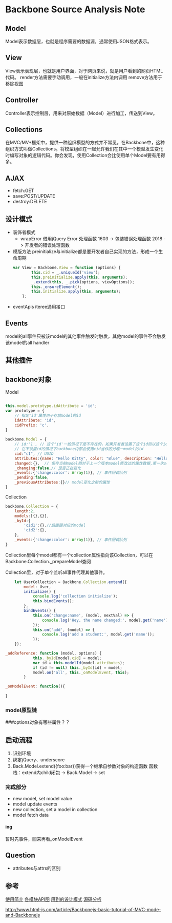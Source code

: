 # Backbone Source Analysis Note

## Model
Model表示数据层，也就是程序需要的数据源，通常使用JSON格式表示。

## View
View表示表现层，也就是用户界面，对于网页来说，就是用户看到的网页HTML代码。
render方法需要手动调用，一般在initialize方法内调用
remove方法用于移除视图


## Controller
Controller表示控制层，用来对原始数据（Model）进行加工，传送到View。

## Collections
在MVC/MV*框架中，提供一种组织模型的方式并不常见。在Backbone中，这种组织方式叫做Collections。将模型组织在一起允许我们在其中一个模型发生变化时编写对象的逻辑代码。你会发现，使用Collection会比使用单个Model要有用得多。

## AJAX
- fetch:GET
- save:POST/UPDATE
- destroy:DELETE

## 设计模式
- 装饰者模式
    - wrapError
    借用jQuery Error 处理函数 1603 -> 包装错误处理函数 2018 -> 开发者的错误处理函数
- 模版方法
    preinitialize与initialize都是要开发者自己实现的方法，形成一个生命周期
    ````js
    var View = Backbone.View = function (options) {
            this.cid = _.uniqueId('view');
            this.preinitialize.apply(this, arguments);
            _.extend(this, _.pick(options, viewOptions));
            this._ensureElement();
            this.initialize.apply(this, arguments);
        };
    ````    
- eventApis iteree通用接口

## Events
model的all事件只被该model的其他事件触发时触发，其他model的事件不会触发该model的all handler

## 其他插件

## backbone对象
Model

````js

this.model.prototype.idAttribute = 'id';
var prototype = {
    // 指定'id'属性用于存放model的id
    idAttribute: 'id',
    cidPrefix: 'c',
}
       
backbone.Model = {
    // id:'1', // 这个'id'一般情况下是不存在的，如果开发者设置了这个id则以这个id为model的识别id，
    // 在不设置id的情况下backbone内部会使用cid当作区分唯一model的id
    cid:"c1", // UUID
    attributes:{name: "Hello Kitty", color: "Blue", description: "Hello World"}, // 开发者的model对象
    changed:{},  // 保存当前model相对于上一个版本model修改过的属性数据,第一次set，不需要changed数据。change 由设置属性/删除属性所触发
    _changing:false,// 是否正在变化
    _events:{'change:color': Array(1)}, // 事件回调队列
    _pending:false,
    _previousAttributes:{}// model变化之前的属性   
}

````

Collection

````js
backbone.Collection = {
    length:2,
    models:[{},{}],
    _byId:{
        'cid1':{},//后面跟对应的model
        'cid2':{},
    },   
    _events:{'change:color': Array(1)}, // 事件回调队列 
}
````
Collection里每个model都有一个collection属性指向该Collection，可以在Backbone.Collection._prepareModel查阅

Collection里，对于单个监听all事件代理其他事件。
````js
    let UserCollection = Backbone.Collection.extend({
        model: User,
        initialize() {
            console.log('collection initialize');
            this.bindEvents();
        },
        bindEvents() {
            this.on('change:name', (model, nextVal) => {
                console.log('Hey, the name changed:', model.get('name'));
            });
            this.on('add', (model) => {
                console.log('add a student:', model.get('name'));
            });
    });

_addReference: function (model, options) {
            this._byId[model.cid] = model;
            var id = this.modelId(model.attributes);
            if (id != null) this._byId[id] = model;
            model.on('all', this._onModelEvent, this);
        }

_onModelEvent: function(){
    
}
````

### model原型链

###options对象有哪些属性？？


## 启动流程
1. 识别环境
1. 绑定jQuery、underscore 
1. Back.Model.extend({foo:bar})获得一个继承自参数对象的构造函数
    函数栈：extend内child闭包 -> Back.Model -> set

### 完成部分
- new model, set model value
- model update events
- new collection, set a model in collection
- model fetch data

#### ing
暂时先事件，回来再看_onModelEvent

## Question
- attributes与attrs的区别

## 参考
[使用简介](https://javascript.ruanyifeng.com/advanced/backbonejs.html)
[各模块API图](https://www.jianshu.com/p/90a481e76eac)
[用到的设计模式](https://www.oschina.net/translate/backbone-js-tips-patterns?lang=chs&page=1#)
[源码分析](http://web.jobbole.com/85593/)

http://www.html-js.com/article/Backbonejs-basic-tutorial-of-MVC-mode-and-Backbonejs

